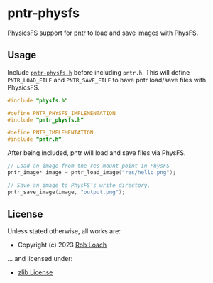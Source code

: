 # pntr-physfs

[PhysicsFS](https://github.com/icculus/physfs) support for [pntr](https://github.com/RobLoach/pntr) to load and save images with PhysFS.

## Usage

Include [`pntr-physfs.h`](pntr-physfs.h) before including `pntr.h`. This will define `PNTR_LOAD_FILE` and `PNTR_SAVE_FILE` to have pntr load/save files with PhysicsFS.

``` c
#include "physfs.h"

#define PNTR_PHYSFS_IMPLEMENTATION
#include "pntr_physfs.h"

#define PNTR_IMPLEMENTATION
#include "pntr.h"
```

After being included, pntr will load and save files via PhysFS.

``` c
// Load an image from the res mount point in PhysFS
pntr_image* image = pntr_load_image("res/hello.png");

// Save an image to PhysFS's write directory.
pntr_save_image(image, "output.png");
```

## License

Unless stated otherwise, all works are:

- Copyright (c) 2023 [Rob Loach](https://robloach.net)

... and licensed under:

- [zlib License](LICENSE)
